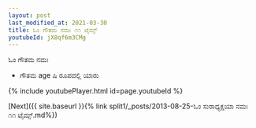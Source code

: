 ```yaml
---
layout: post
last_modified_at: 2021-03-30
title: ಓಂ ಗೌತಮ ನಮಃ ೧೧ ಟೈಮ್ಸ್
youtubeId: jX8qf6m3CMg
---
```

 
 
 ಓಂ ಗೌತಮ ನಮಃ  
 
 -  ಗೌತಮ age ಷಿ ರೂಪದಲ್ಲಿ ಯಾರು 
 
  
 
  
 
 
 
 
 
 


{% include youtubePlayer.html id=page.youtubeId %}
 
[Next]({{ site.baseurl }}{% link  split1/_posts/2013-08-25-ಓಂ ಸುರಾಧ್ಯಕ್ಷಯಾ ನಮಃ ೧೧ ಟೈಮ್ಸ್.md%})
 
